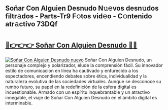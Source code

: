 ## Soñar Con Alguien Desnudo N𝚞𝚎vos desn𝚞dos filtr𝚊dos - Parts-Tr9 F𝚘tos vid𝚎o - C𝚘ntenido atr𝚊ctivo 73DQf

# <h2><a href="http://mbc0pf.tromn.icu/?c=So%c3%b1ar+Con+Alguien+Desnudo">🔗👉👉👉 Soñar Con Alguien Desnudo 🔗🔗</a></h2>

[![Soñar Con Alguien Desnudo nuevo](https://i.imgur.com/pEAQMta.gif)](http://mbc0pf.tromn.icu/?c=So%c3%b1ar+Con+Alguien+Desnudo)
Soñar Con Alguien Desnudo, un personaje complejo y polarizador, elude la comprensión fácil. Su innovador estilo de comunicación en línea ha cautivado y enfurecido a los espectadores, encendiendo debates sobre ética, individualidad y la naturaleza evolutiva de las sociedades virtuales. Aunque se desconoce su rumbo futuro, su papel en la redefinición de la esfera digital es incuestionable. Armado con un espíritu inquebrantable y un atractivo innegable, el viaje de Soñar Con Alguien Desnudo en el ámbito digital es interminable.
